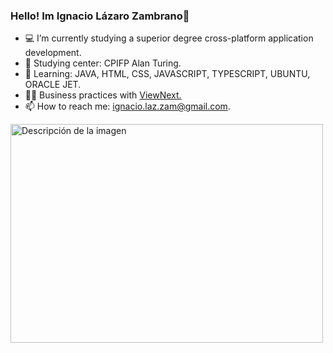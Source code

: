 ### Hello! Im Ignacio Lázaro Zambrano👋

- 💻 I’m currently studying a superior degree cross-platform application development.
- 🔭 Studying center: CPIFP Alan Turing.
- 💭 Learning: JAVA, HTML, CSS, JAVASCRIPT, TYPESCRIPT, UBUNTU, ORACLE JET.
- 👷‍♂️ Business practices with <a href="https://www.viewnext.com/">ViewNext.</a>
- 📫 How to reach me: ignacio.laz.zam@gmail.com.

<img src="https://static.wixstatic.com/media/97b295_343224e0b87544f6b1e301fabbe07d6e~mv2.gif" alt="Descripción de la imagen" width="500" height="350">








